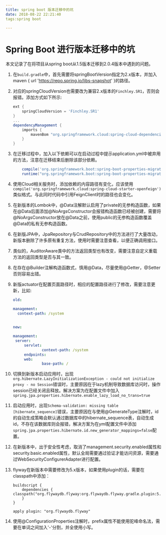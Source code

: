 ```yaml
---
title: spring boot 版本迁移中的坑
date: 2018-08-22 22:21:40
tags:spring boot

---
```


# Spring Boot 进行版本迁移中的坑

本文记录了在将项目从spring boot从1.5版本迁移到2.0.4版本中遇到的问题。

1. 在`build.gradle`中，首先需要将springBootVersion指定为2.x版本，并加入maven { url 'https://repo.spring.io/libs-snapshot' }的路径。

2. 对应的springCloudVersion也需要改为兼容2.x版本的`Finchley.SR1`，否则会报错。添加方式如下所示:

   ```gradle
   ext {
       springCloudVersion = 'Finchley.SR1'
   }
   ...
   dependencyManagement {
       imports {
           mavenBom "org.springframework.cloud:spring-cloud-dependencies:${springCloudVersion}"
       }
   }
   ```

3. 在迁移过程中，加入以下依赖可以在启动过程中提示application.yml中被弃用的方法，注意在迁移结束后删除该部分依赖。

   ```gradle
       compile('org.springframework.boot:spring-boot-properties-migrator')
       runtime("org.springframework.boot:spring-boot-properties-migrator")
   
   ```

4. 使用Cloud相关服务时，添加依赖的内容路径有变化，应该使用`compile('org.springframework.cloud:spring-cloud-starter-openfeign')`类似格式。与此同时代码中引用FeignClient时的路径也会变化。

5. 在新版本的Lombok中，@Data注解默认启用了private的无参构造函数，如果在@Data后面添加@NoArgsConstructor会报错构造函数已经被创建，需要将@NoArgsConstructor放在@Data之前，使用public的无参构造函数覆盖@Data的私有无参构造函数。

6. 在新版JPA中，JpaRepository与CrudRepository中的方法进行了大量改动，新版本删除了许多原有重复方法，使用时需要注意查看，以便正确调用接口。

7. 类似的，AuditorAware类中的方法返回类型也有改变，需要注意自定义重载方法的返回类型是否与其一致。

8. 在存在@Builder注解构造函数式，慎用@Data，尽量使用@Getter，@Setter否则容易出错。

9. 新版actuator在配置页面路径时，相应的配置路径进行了修改，需要注意更新，比如:

   ```yaml
   old:
   
   management:
     context-path: /system
     
     
   new:
   
   management:
   	server:
       	servlet:
         		context-path: /system
     	endpoints:
       	web:
         		base-path: /
   ```

10. 切换到新版本启动应用时，出现`org.hibernate.LazyInitializationException - could not initialize proxy - no Session`错误时，主要原因在于lazy机制导致数据库访问时，操作session已经关闭且释放。解决方案为在配置文件中加入`spring.jpa.properties.hibernate.enable_lazy_load_no_trans=true`

11. 启动应用时，出现`Schema-validation: missing table [hibernate_sequence]`错误，主要原因在与使用@GenerateType注解时，id的自动生成策略会默认通过数据库中的hibernate_sequence表，自动生成id，不存在该数据库则会报错，解决方案为在yml配置文件中添加`spring.jpa.properties.hibernate.id.new_generator_mappings=false`配置。

12. 在新版本中，出于安全性考虑，取消了management.security.enabled属性和security.basic.enabled属性，默认全局需要通过验证才能访问资源，需要通过WebSecurityConfigurerAdapter进行配置。

13. flyway在新版本中需要修改为5.x版本，如果使用plugin的话，需要在classpath中添加： 

    ```
    buildscript {
        dependencies {
    classpath("org.flywaydb.flyway:org.flywaydb.flyway.gradle.plugin:5.0.7")
    	}
    }
    
    apply plugin: "org.flywaydb.flyway"
    
    ```

14. 使用@ConfigurationProperties注解时，prefix属性不能使用驼峰命名法，需要在单词之间加入'-'分割，并全使用小写。

